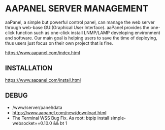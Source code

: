 # AAPANEL SERVER MANAGEMENT

aaPanel, a simple but powerful control panel, can manage the web server through web-base GUI(Graphical User Interface).
aaPanel provides the one-click function such as one-click install LNMP/LAMP developing environment and software.
Our main goal is helping users to save the time of deploying, thus users just focus on their own project that is fine.

https://www.aapanel.com/index.html

## INSTALLATION 
https://www.aapanel.com/install.html


## DEBUG

- /www/server/panel/data
- https://www.aapanel.com/new/download.html
- The Terminal WSS Bug Fix. As root: btpip install simple-websocket==0.10.0 && bt 1 